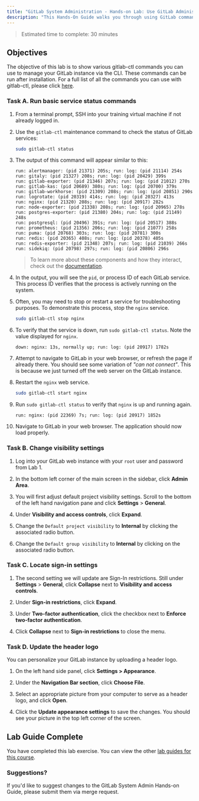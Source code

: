 ```yaml
---
title: "GitLab System Administration - Hands-on Lab: Use GitLab Administration Commands"
description: "This Hands-On Guide walks you through using GitLab command gitlab-ctl to control GitLab services"
---
```


> Estimated time to complete: 30 minutes

## Objectives

The objective of this lab is to show various gitlab-ctl commands you can use to manage your GitLab instance via the CLI. These commands can be run after installation. For a full list of all the commands you can use with gitlab-ctl, please click [here](https://docs.gitlab.com/omnibus/maintenance/).

### Task A. Run basic service status commands

1. From a terminal prompt, SSH into your training virtual machine if not already logged in.

1. Use the `gitlab-ctl` maintenance command to check the status of GitLab services:

   ```bash
   sudo gitlab-ctl status
   ```

1. The output of this command will appear similar to this:

   ```text
   run: alertmanager: (pid 21371) 205s; run: log: (pid 21114) 254s
   run: gitaly: (pid 21327) 208s; run: log: (pid 20429) 399s
   run: gitlab-exporter: (pid 21346) 207s; run: log: (pid 21012) 270s
   run: gitlab-kas: (pid 20689) 380s; run: log: (pid 20700) 379s
   run: gitlab-workhorse: (pid 21309) 208s; run: log: (pid 20851) 290s
   run: logrotate: (pid 20319) 414s; run: log: (pid 20327) 413s
   run: nginx: (pid 21320) 208s; run: log: (pid 20917) 282s
   run: node-exporter: (pid 21338) 208s; run: log: (pid 20965) 278s
   run: postgres-exporter: (pid 21380) 204s; run: log: (pid 21149) 248s
   run: postgresql: (pid 20496) 391s; run: log: (pid 20517) 388s
   run: prometheus: (pid 21356) 206s; run: log: (pid 21077) 258s
   run: puma: (pid 20768) 303s; run: log: (pid 20781) 300s
   run: redis: (pid 20365) 408s; run: log: (pid 20378) 405s
   run: redis-exporter: (pid 21348) 207s; run: log: (pid 21039) 266s
   run: sidekiq: (pid 20798) 297s; run: log: (pid 20806) 296s
   ```

   > To learn more about these components and how they interact, check out the [documentation](https://docs.gitlab.com/ee/development/architecture.html).

1. In the output, you will see the `pid`, or process ID of each GitLab service. This process ID verifies that the process is actively running on the system.

1. Often, you may need to stop or restart a service for troubleshooting purposes. To demonstrate this process, stop the `nginx` service.

   ```bash
   sudo gitlab-ctl stop nginx
   ```

1. To verify that the service is down, run `sudo gitlab-ctl status`. Note the value displayed for `nginx`.

   ```text
   down: nginx: 13s, normally up; run: log: (pid 20917) 1782s
   ```

1. Attempt to navigate to GitLab in your web browser, or refresh the page if already there. You should see some variation of *"can not connect"*. This is because we just turned off the web server on the GitLab instance.

1. Restart the `nginx` web service.

   ```bash
   sudo gitlab-ctl start nginx
   ```

1. Run `sudo gitlab-ctl status` to verify that `nginx` is up and running again.

   ```text
   run: nginx: (pid 22369) 7s; run: log: (pid 20917) 1852s
   ```

1. Navigate to GitLab in your web browser. The application should now load properly.

### Task B. Change visibility settings

1. Log into your GitLab web instance with your `root` user and password from Lab 1.

1. In the bottom left corner of the main screen in the sidebar, click **Admin Area**.

1. You will first adjust default project visibility settings. Scroll to the bottom of the left hand navigation pane and click **Settings** > **General**.

1. Under **Visibility and access controls**, click **Expand**.

1. Change the `Default project visibility` to **Internal** by clicking the associated radio button.

1. Change the `Default group visibility` to **Internal** by clicking on the associated radio button.

### Task C. Locate sign-in settings

1. The second setting we will update are Sign-In restrictions. Still under **Settings** > **General**, click **Collapse** next to **Visibility and access controls**.

1. Under **Sign-in restrictions**, click **Expand**.

1. Under **Two-factor authentication**, click the checkbox next to **Enforce two-factor authentication**.

1. Click **Collapse** next to **Sign-in restrictions** to close the menu.

### Task D. Update the header logo

You can personalize your GitLab instance by uploading a header logo.

1. On the left hand side panel, click **Settings > Appearance**.

1. Under the **Navigation Bar section**, click **Choose File**.

1. Select an appropriate picture from your computer to serve as a header logo, and click **Open**.

1. Click the **Update appearance settings** to save the changes. You should see your picture in the top left corner of the screen.

## Lab Guide Complete

You have completed this lab exercise. You can view the other [lab guides for this course](/handbook/customer-success/professional-services-engineering/education-services/sysadminhandson).

### Suggestions?

If you'd like to suggest changes to the GitLab System Admin Hands-on Guide, please submit them via merge request.

